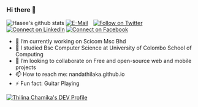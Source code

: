 ### Hi there 👋

<!--
**Nandathilaka/nandathilaka** is a ✨ _special_ ✨ repository because its `README.md` (this file) appears on your GitHub profile.

Here are some ideas to get you started:

- 🔭 I’m currently working on ...
- 🌱 I’m currently learning ...
- 👯 I’m looking to collaborate on ...
- 🤔 I’m looking for help with ...
- 💬 Ask me about ...
- 📫 How to reach me: ...
- 😄 Pronouns: ...
- ⚡ Fun fact: ...
-->

![Hasee's github stats](https://github-readme-stats.vercel.app/api?username=Nandathilaka&show_icons=true&theme=tokyonight)
[![E-Mail](https://img.shields.io/badge/--email?label=E-mail&logo=Gmail&style=social)](mailto:thilinachamikashtc@gmail.com) [![Follow on Twitter](https://img.shields.io/badge/--twitter?label=Twitter&logo=Twitter&style=social)](https://twitter.com/Thilinachamikas) [![Connect on LinkedIn](https://img.shields.io/badge/--linkedin?label=LinkedIn&logo=LinkedIn&style=social)](https://www.linkedin.com/in/thilina-chamika-81a950130/) [![Connect on Facebook](https://img.shields.io/badge/--facebook?label=facebook&logo=facebook&style=social)](https://www.facebook.com/)
- 🔭 I’m currently working on Scicom Msc Bhd
- 🌱 I studied Bsc Computer Science at University of Colombo School of Computing
- 👯 I’m looking to collaborate on Free and open-source web and mobile projects
- 📫 How to reach me: nandathilaka.github.io
- ⚡ Fun fact: Guitar Playing

[![Thilina Chamika's DEV Profile](https://play.google.com/store/apps/dev?id=5366399026436868875)](https://play.google.com/store/apps/dev?id=5366399026436868875)

